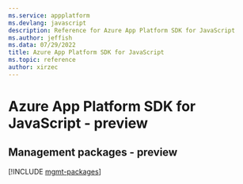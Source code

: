 ```yaml
---
ms.service: appplatform
ms.devlang: javascript
description: Reference for Azure App Platform SDK for JavaScript
ms.author: jeffish
ms.data: 07/29/2022
title: Azure App Platform SDK for JavaScript
ms.topic: reference
author: xirzec
---
```

# Azure App Platform SDK for JavaScript - preview

## Management packages - preview
[!INCLUDE [mgmt-packages](app-platform-mgmt-index.md)]